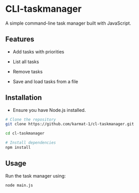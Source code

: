 # CLI-taskmanager


A simple command-line task manager built with JavaScript.

## Features

- Add tasks with priorities

- List all tasks

- Remove tasks

- Save and load tasks from a file

## Installation

- Ensure you have Node.js installed.

```bash
# Clone the repository
git clone https://github.com/karmat-1/cl-taskmanager.git

cd cl-taskmanager

# Install dependencies
npm install
```
## Usage

Run the task manager using:
```bash
node main.js
```
